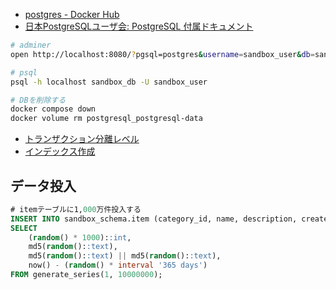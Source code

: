 * [postgres - Docker Hub](https://hub.docker.com/_/postgres)
* [日本PostgreSQLユーザ会: PostgreSQL 付属ドキュメント](https://www.postgresql.jp/document/current/index.html)


```bash
# adminer
open http://localhost:8080/?pgsql=postgres&username=sandbox_user&db=sandbox_db&ns=sandbox_schema

# psql
psql -h localhost sandbox_db -U sandbox_user

# DBを削除する
docker compose down
docker volume rm postgresql_postgresql-data
```

- [トランザクション分離レベル](./isolation_levels.md)
- [インデックス作成](create_index.md)

## データ投入

```sql
# itemテーブルに1,000万件投入する
INSERT INTO sandbox_schema.item (category_id, name, description, created_at)
SELECT
    (random() * 1000)::int,
    md5(random()::text),
    md5(random()::text) || md5(random()::text),
    now() - (random() * interval '365 days')
FROM generate_series(1, 10000000);
```


